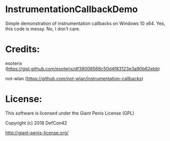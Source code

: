 # InstrumentationCallbackDemo
Simple demonstration of instrumentation callbacks on Windows 10 x64. Yes, this code is messy. No, I don't care.

# Credits:
esoterix (https://gist.github.com/esoterix/df38008568c50d4f83123e3a90b62ebb)

not-wlan (https://github.com/not-wlan/instrumentation-callbacks)

# License:
This software is licensed under the Giant Penis License (GPL)

Copyright (c) 2018 DefCon42

http://giant-penis-license.org/
